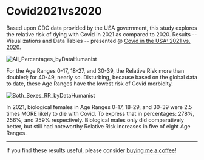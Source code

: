 # Covid2021vs2020
Based upon CDC data provided by the USA government, this study explores the relative risk of dying with Covid in 2021 as compared to 2020.  Results -- Visualizations and Data Tables -- presented @ <a href ="https://rpubs.com/Thom_JH/Covid_Relative_Risk">Covid in the USA: 2021 vs. 2020</a>.


![All_Percentages_byDataHumanist](https://user-images.githubusercontent.com/12042357/151283159-7bf64940-09a7-45e3-b11a-258193fd941a.png)



For the Age Ranges 0-17, 18-27, and 30-39, the Relative Risk more than doubled; for 40-49, nearly so. Disturbing, because based on the global data to date, these Age Ranges have the lowest risk of Covid morbidity.  


![Both_Sexes_RR_byDataHumanist](https://user-images.githubusercontent.com/12042357/151283822-b8d2f758-cf9b-4b91-8370-02713fa032ad.png)


In 2021, biological females in Age Ranges 0-17, 18-29, and 30-39 were 2.5 times MORE likely to die with Covid. To express that in percentages: 278%, 256%, and 259% respectively. Biological males only did comparatively better, but still had noteworthy Relative Risk increases in five of eight Age Ranges.

<hr />
If you find these results useful, please consider <a href = "http://buymeacoffee.com/datahumanist">buying me a coffee</a>!
